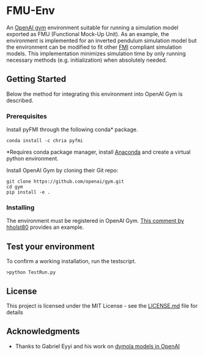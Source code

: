 # FMU-Env

An [OpenAI gym](https://github.com/openai/gym) environment suitable for running a simulation model exported as FMU (Functional Mock-Up Unit). As an example, the environment is implemented for an inverted pendulum simulation model but the environment can be modified to fit other [FMI](https://fmi-standard.org/) compliant simulation models. This implementation minimizes simulation time by only running necessary methods (e.g. initialization) when absolutely needed.

## Getting Started
Below the method for integrating this environment into OpenAI Gym is described. 

### Prerequisites
Install pyFMI through the following conda* package.
```
conda install -c chria pyfmi 
```
*Requires conda package manager, install [Anaconda](https://www.anaconda.com/) and create a virtual python environment.


Install OpenAI Gym by cloning their Git repo:
```
git clone https://github.com/openai/gym.git
cd gym
pip install -e .
```



### Installing

The environment must be registered in OpenAI Gym. [This comment by hholst80](https://github.com/openai/gym/issues/626#issuecomment-310642853) provides an example.


## Test your environment

To confirm a working installation, run the testscript. 

```
>python TestRun.py
```


## License

This project is licensed under the MIT License - see the [LICENSE.md](LICENSE) file for details

## Acknowledgments

* Thanks to Gabriel Eyyi and his work on [dymola models in OpenAI](https://github.com/eyyi/dymrl)
